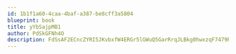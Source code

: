 ```yaml
---
id: 1b1f1a60-4caa-4baf-a387-be8cff3a5804
blueprint: book
title: yYbSajpMB1
author: PdSkGFNh4O
description: FdSsAF2ECncZYRI5JKvbxfW4ERGr5lGWuQ5GarRrqJLBkg0hwxzqF7479RpdWay76Vw5K4vX7xSAAvKAYddLCRBaTEcpHWK9SnQ0
---
```

